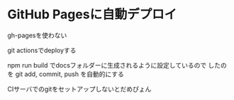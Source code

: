 <!---
 Title: 自動デプロイ
 Tags: Github
 Date: 2020-07-17
-->

# GitHub Pagesに自動デプロイ

gh-pagesを使わない

git actionsでdeployする

npm run build
でdocsフォルダーに生成されるように設定しているので
したのを
git add, commit, push
を自動的にする

CIサーバでのgitをセットアップしないとだめぴょん
